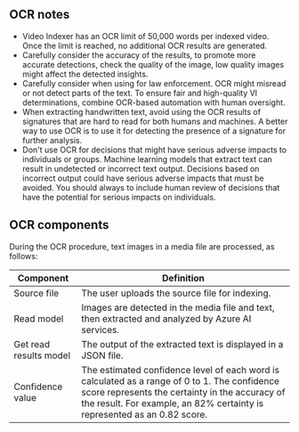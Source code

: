 ## OCR notes

- Video Indexer has an OCR limit of 50,000 words per indexed video. Once the limit is reached, no additional OCR results are generated.
- Carefully consider the accuracy of the results, to promote more accurate detections, check the quality of the image, low quality images might affect the detected insights.  
- Carefully consider when using for law enforcement. OCR might misread or not detect parts of the text. To ensure fair and high-quality VI determinations, combine OCR-based automation with human oversight. 
- When extracting handwritten text, avoid using the OCR results of signatures that are hard to read for both humans and machines. A better way to use OCR is to use it for detecting the presence of a signature for further analysis. 
- Don't use OCR for decisions that might have serious adverse impacts to individuals or groups. Machine learning models that extract text can result in undetected or incorrect text output. Decisions based on incorrect output could have serious adverse impacts that must be avoided. You should always to include human review of decisions that have the potential for serious impacts on individuals.

## OCR components 

During the OCR procedure, text images in a media file are processed, as follows:  

|Component|Definition|
|---|---|
|Source file|	The user uploads the source file for indexing.|
|Read model	|Images are detected in the media file and text, then extracted and analyzed by Azure AI services. |
|Get read results model	|The output of the extracted text is displayed in a JSON file.|
|Confidence value|	The estimated confidence level of each word is calculated as a range of 0 to 1. The confidence score represents the certainty in the accuracy of the result. For example, an 82% certainty is represented as an 0.82 score.|
